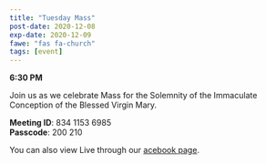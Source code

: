 ```yaml
---
title: "Tuesday Mass"
post-date: 2020-12-08
exp-date: 2020-12-09
fawe: "fas fa-church"
tags: [event]
---
```

**6:30 PM**

Join us as we celebrate Mass for the Solemnity of the Immaculate Conception of the Blessed Virgin Mary.

<p><b>Meeting ID</b>: 834 1153 6985
<br>
<b>Passcode</b>: 200 210
</p>

You can also view Live through our <a href="https://www.facebook.com/SBAParish" target="_blank"><span class="fab fa-facebook fa-2x wow flash" data-wow-delay="5s"></span>acebook page</a>.